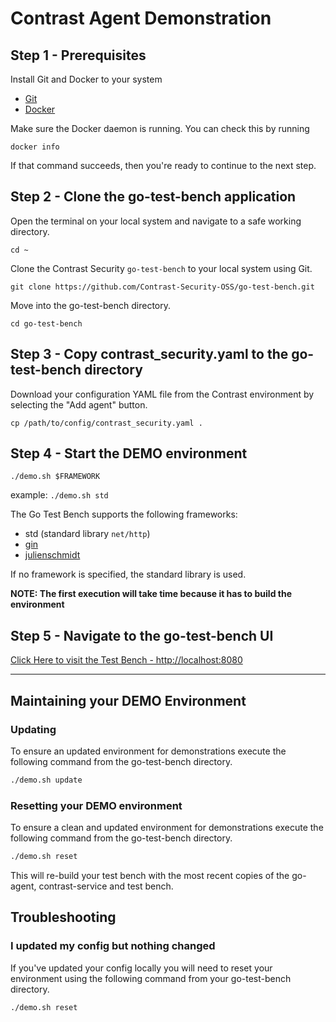 # Contrast Agent Demonstration

## Step 1 - Prerequisites

Install Git and Docker to your system

* [Git](https://git-scm.com/)
* [Docker](https://docs.docker.com/get-docker/)

Make sure the Docker daemon is running. You can check this by running

`docker info`

If that command succeeds, then you're ready to continue to the next step.

## Step 2 - Clone the go-test-bench application

Open the terminal on your local system and navigate to a safe working directory.

`cd ~`

Clone the Contrast Security `go-test-bench` to your local system using Git.

`git clone https://github.com/Contrast-Security-OSS/go-test-bench.git`

Move into the go-test-bench directory.

`cd go-test-bench`

## Step 3 - Copy contrast_security.yaml to the go-test-bench directory

Download your configuration YAML file from the Contrast environment by selecting the "Add agent" button.

`cp /path/to/config/contrast_security.yaml .`

## Step 4 - Start the DEMO environment

`./demo.sh $FRAMEWORK`

example: `./demo.sh std`

The Go Test Bench supports the following frameworks:

* std (standard library `net/http`)
* [gin](https://github.com/gin-gonic/gin)
* [julienschmidt](https://github.com/julienschmidt/httprouter)

If no framework is specified, the standard library is used.

**NOTE: The first execution will take time because it has to build the environment**

## Step 5 - Navigate to the go-test-bench UI

[Click Here to visit the Test Bench - http://localhost:8080](http://localhost:8080)

---

## Maintaining your DEMO Environment

### Updating

To ensure an updated environment for demonstrations execute the following command from the go-test-bench directory.

```bash
./demo.sh update
```

### Resetting your DEMO environment

To ensure a clean and updated environment for demonstrations execute the following command from the go-test-bench directory.

```bash
./demo.sh reset
```

This will re-build your test bench with the most recent copies of the go-agent, contrast-service and test bench.

## Troubleshooting

### I updated my config but nothing changed

If you've updated your config locally you will need to reset your environment using the following command from your go-test-bench directory.

```bash
./demo.sh reset
```
